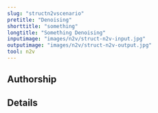 ```yaml
---
slug: "structn2vscenario"
pretitle: "Denoising"
shorttitle: "something"
longtitle: "Something Denoising"
inputimage: "images/n2v/struct-n2v-input.jpg"
outputimage: "images/n2v/struct-n2v-output.jpg"  
tool: n2v
---
```


## Authorship


## Details
